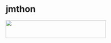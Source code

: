 # jmthon

<p align="left"><a href="https://heroku.com/deploy?template=https://github.com/pqsmjq/roz"> <img src="https://img.shields.io/badge/Deploy%20To%20Heroku-purple?style=for-the-badge&logo=heroku" width="320" height="58.45"/></a></p>
